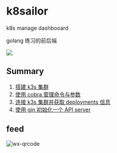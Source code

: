 # k8sailor

k8s manage dashbooard

golang 练习的前后端

![](./docs/assets/img/gopher-pirate.jpg)

## Summary

1. [搭建 k3s 集群](./docs/install-k3s-cluster.md)
2. [使用 cobra 管理命令与参数](./docs/cobra-command.md)
3. [连接 k3s 集群并获取 deployments 信息](./docs/connect-cluster.md)
3. [使用 gin 初始化一个 API server](./docs/gin-initial.md)


## feed

![wx-qrcode](https://tangx.in/assets/images/wx-qrcode.png)